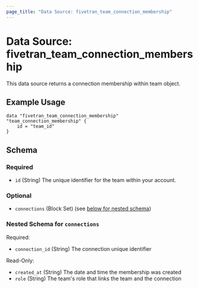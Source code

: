 ```yaml
---
page_title: "Data Source: fivetran_team_connection_membership"
---
```


# Data Source: fivetran_team_connection_membership

This data source returns a connection membership within team object.

## Example Usage

```hcl
data "fivetran_team_connection_membership" "team_connection_membership" {
    id = "team_id"
}
```

<!-- schema generated by tfplugindocs -->
## Schema

### Required

- `id` (String) The unique identifier for the team within your account.

### Optional

- `connections` (Block Set) (see [below for nested schema](#nestedblock--connections))

<a id="nestedblock--connections"></a>
### Nested Schema for `connections`

Required:

- `connection_id` (String) The connection unique identifier

Read-Only:

- `created_at` (String) The date and time the membership was created
- `role` (String) The team's role that links the team and the connection